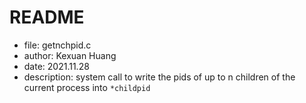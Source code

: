 # README

- file: getnchpid.c
- author: Kexuan Huang
- date: 2021.11.28
- description: system call to write the pids of up to n children of the current process into `*childpid`
